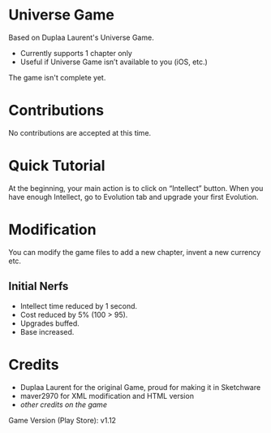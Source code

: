 # Universe Game
Based on Duplaa Laurent's Universe Game.
- Currently supports 1 chapter only
- Useful if Universe Game isn’t available to you (iOS, etc.)

The game isn't complete yet.

# Contributions
No contributions are accepted at this time.

# Quick Tutorial
At the beginning, your main action is to click on “Intellect” button. When you have enough Intellect, go to Evolution tab and upgrade your first Evolution.

# Modification
You can modify the game files to add a new chapter, invent a new currency etc.

## Initial Nerfs
- Intellect time reduced by 1 second.
- Cost reduced by 5% (100 &gt; 95).
- Upgrades buffed.
- Base increased.

# Credits
- Duplaa Laurent for the original Game, proud for making it in Sketchware
- maver2970 for XML modification and HTML version
- _other credits on the game_

Game Version (Play Store): v1.12